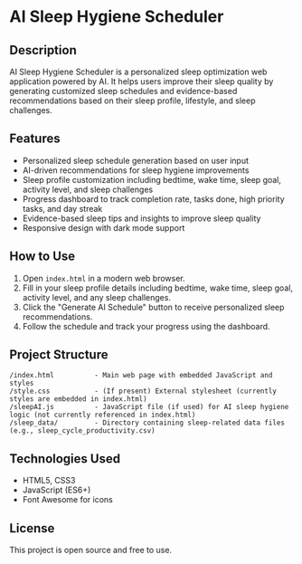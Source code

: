 # AI Sleep Hygiene Scheduler

## Description
AI Sleep Hygiene Scheduler is a personalized sleep optimization web application powered by AI. It helps users improve their sleep quality by generating customized sleep schedules and evidence-based recommendations based on their sleep profile, lifestyle, and sleep challenges.

## Features
- Personalized sleep schedule generation based on user input
- AI-driven recommendations for sleep hygiene improvements
- Sleep profile customization including bedtime, wake time, sleep goal, activity level, and sleep challenges
- Progress dashboard to track completion rate, tasks done, high priority tasks, and day streak
- Evidence-based sleep tips and insights to improve sleep quality
- Responsive design with dark mode support

## How to Use
1. Open `index.html` in a modern web browser.
2. Fill in your sleep profile details including bedtime, wake time, sleep goal, activity level, and any sleep challenges.
3. Click the "Generate AI Schedule" button to receive personalized sleep recommendations.
4. Follow the schedule and track your progress using the dashboard.

## Project Structure
```
/index.html          - Main web page with embedded JavaScript and styles
/style.css           - (If present) External stylesheet (currently styles are embedded in index.html)
/sleepAI.js          - JavaScript file (if used) for AI sleep hygiene logic (not currently referenced in index.html)
/sleep_data/         - Directory containing sleep-related data files (e.g., sleep_cycle_productivity.csv)
```

## Technologies Used
- HTML5, CSS3
- JavaScript (ES6+)
- Font Awesome for icons

## License
This project is open source and free to use.
